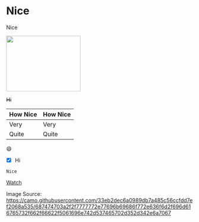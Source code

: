 # Nice
Nice

<img src= "http://www.wikihow.com/images/f/fb/Paint-Step-5-4.jpg" width=200 height=150>

~~Hi~~

How Nice | How Nice
-------- | --------
Very | Very
Quite | Quite

:smile:

- [x] Hi
```
Nice
```

<!-- Place this tag where you want the button to render. -->
<a class="github-button" href="https://www.youtube.com/watch?v=j0dY6guTpWA" data-icon="octicon-eye" data-style="mega" data-count-href="/ntkme/github-buttons/watchers" data-count-api="/repos/ntkme/github-buttons#subscribers_count" data-count-aria-label="# watchers on GitHub" aria-label="Watch ntkme/github-buttons on GitHub">Watch</a>

Image Source:
https://camo.githubusercontent.com/33eb2dec6a0989db7a485c56ccfdd7ef2068a535/687474703a2f2f7777772e77696b69686f772e636f6d2f696d616765732f662f66622f5061696e742d537465702d352d342e6a7067
